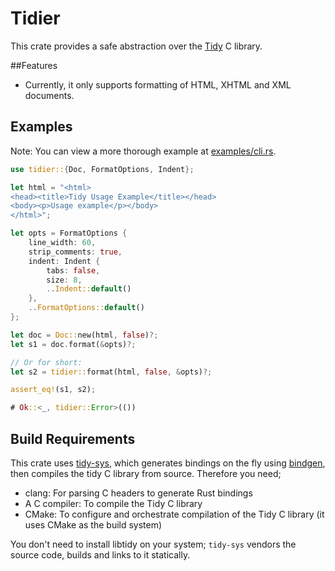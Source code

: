 # Tidier
This crate provides a safe abstraction over the [Tidy](https://github.com/htacg/tidy-html5) C library.

##Features
- Currently, it only supports formatting of HTML, XHTML and XML documents.

## Examples
Note: You can view a more thorough example at [examples/cli.rs](examples/cli.rs).

```rust
use tidier::{Doc, FormatOptions, Indent};

let html = "<html>
<head><title>Tidy Usage Example</title></head>
<body><p>Usage example</p></body>
</html>";

let opts = FormatOptions {
	line_width: 60,
	strip_comments: true,
	indent: Indent {
		tabs: false,
		size: 8,
		..Indent::default()
	},
	..FormatOptions::default()
};

let doc = Doc::new(html, false)?;
let s1 = doc.format(&opts)?;

// Or for short:
let s2 = tidier::format(html, false, &opts)?;

assert_eq!(s1, s2);

# Ok::<_, tidier::Error>(())
```

## Build Requirements
This crate uses [tidy-sys](https://crates.io/crates/tidy-sys), which generates bindings on the fly using [bindgen](https://github.com/rust-lang/rust-bindgen), then compiles the tidy C library from source.
Therefore you need;
- clang: For parsing C headers to generate Rust bindings
- A C compiler: To compile the Tidy C library
- CMake: To configure and orchestrate compilation of the Tidy C library (it uses CMake as the build system)

You don't need to install libtidy on your system; `tidy-sys` vendors the source code, builds and links to it statically.
